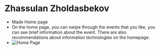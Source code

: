 # Zhassulan Zholdasbekov
* Made Home page
* On the home page, you can swipe through the events that you like, you can see brief information about the event.
There are also recommendations about information technologies on the homepage.
* ![Home Page](https://user-images.githubusercontent.com/50594402/170434950-946ea319-5867-4f5a-b26f-005b3e71aaae.jpg)
